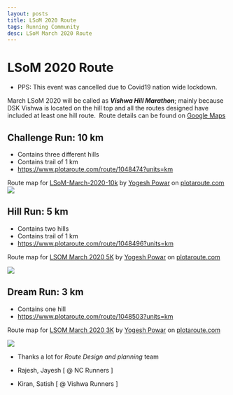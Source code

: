 ```yaml
---
layout: posts
title: LSoM 2020 Route
tags: Running Community
desc: LSoM March 2020 Route
---
```


# LSoM 2020 Route

* PPS: This event was cancelled due to Covid19 nation wide lockdown.

March LSoM 2020 will be called as _**Vishwa Hill Marathon**_; mainly because DSK
Vishwa is located on the hill top and all the routes designed have included at
least one hill route.  Route details can be found on [Google
Maps](https://drive.google.com/open?id=1l_qNpGGBxaC0U_diVytlHfaqyug-Ozgu&usp=sharing)


## Challenge Run: 10 km

*   Contains three different hills
*   Contains trail of 1 km
*   https://www.plotaroute.com/route/1048474?units=km

Route map for [LSoM-March-2020-10k](https://www.plotaroute.com/route/1048474?units=km "View this route map on plotaroute.com") by [Yogesh Powar](https://www.plotaroute.com/userprofile/282187 "View this person's profile on plotaroute.com") on [plotaroute.com](https://www.plotaroute.com/ "plotaroute.com - free route planner for walking, running, cycling and more")
[![](https://1.bp.blogspot.com/-47P_mX-daxA/XmSM_m-gmWI/AAAAAAAAMx0/J4OiJ83w41AxSd4S0Te2HfFgwCvtuh9qgCLcBGAsYHQ/s320/10Trail.png)](https://1.bp.blogspot.com/-47P_mX-daxA/XmSM_m-gmWI/AAAAAAAAMx0/J4OiJ83w41AxSd4S0Te2HfFgwCvtuh9qgCLcBGAsYHQ/s1600/10Trail.png)

## Hill Run: 5 km

*   Contains two hills
*   Contains trail of 1 km
*   https://www.plotaroute.com/route/1048496?units=km

Route map for [LSOM March 2020 5K](https://www.plotaroute.com/route/1048496?units=km "View this route map on plotaroute.com") by [Yogesh Powar](https://www.plotaroute.com/userprofile/282187 "View this person's profile on plotaroute.com") on [plotaroute.com](https://www.plotaroute.com/ "plotaroute.com - free route planner for walking, running, cycling and more")

[![](https://1.bp.blogspot.com/-hpMKA3jaVbA/XmSMlZZwBSI/AAAAAAAAMxs/MAa8E-pG2NEkJVIQusQ8oKbb9snuT0fQQCLcBGAsYHQ/s320/5kTrail.png)](https://1.bp.blogspot.com/-hpMKA3jaVbA/XmSMlZZwBSI/AAAAAAAAMxs/MAa8E-pG2NEkJVIQusQ8oKbb9snuT0fQQCLcBGAsYHQ/s1600/5kTrail.png)

## Dream Run: 3 km

*   Contains one hill
*   https://www.plotaroute.com/route/1048503?units=km

Route map for [LSOM March 2020 3K](https://www.plotaroute.com/route/1048503?units=km "View this route map on plotaroute.com") by [Yogesh Powar](https://www.plotaroute.com/userprofile/282187 "View this person's profile on plotaroute.com") on [plotaroute.com](https://www.plotaroute.com/ "plotaroute.com - free route planner for walking, running, cycling and more")

[![](https://1.bp.blogspot.com/-pTaZtzkwlDs/XmSHG0nTQeI/AAAAAAAAMxY/WIU8L43nXl4j12NIKrlQk7UPrfecRl-uwCLcBGAsYHQ/s320/3k.png)](https://1.bp.blogspot.com/-pTaZtzkwlDs/XmSHG0nTQeI/AAAAAAAAMxY/WIU8L43nXl4j12NIKrlQk7UPrfecRl-uwCLcBGAsYHQ/s1600/3k.png)


* Thanks a lot for _Route Design and planning_ team

*   Rajesh, Jayesh \[ @ NC Runners \]
*   Kiran, Satish \[ @ Vishwa Runners \]

